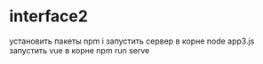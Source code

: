 # interface2
установить пакеты npm i
запустить сервер в корне node app3.js
запустить vue в корне npm run serve
